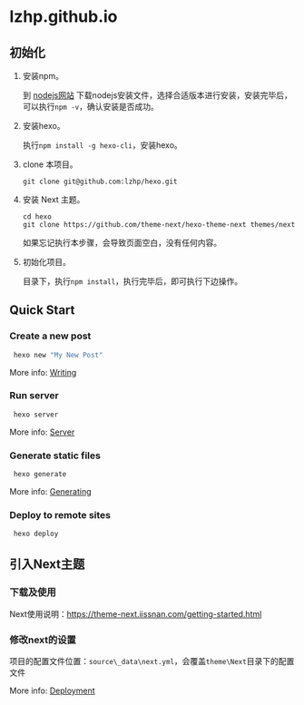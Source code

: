 # lzhp.github.io

## 初始化

1. 安装npm。

    到 [nodejs网站](https://nodejs.org/en/download/) 下载nodejs安装文件，选择合适版本进行安装，安装完毕后，可以执行`npm -v`，确认安装是否成功。

2. 安装hexo。

    执行`npm install -g hexo-cli`，安装hexo。

3. clone 本项目。

    `git clone git@github.com:lzhp/hexo.git`

4. 安装 Next 主题。

    ``` shell
    cd hexo
    git clone https://github.com/theme-next/hexo-theme-next themes/next
    ```

    如果忘记执行本步骤，会导致页面空白，没有任何内容。

5. 初始化项目。

    目录下，执行`npm install`，执行完毕后，即可执行下边操作。

## Quick Start

### Create a new post

``` bash
 hexo new "My New Post"
```

More info: [Writing](https://hexo.io/docs/writing.html)

### Run server

``` bash
 hexo server
```

More info: [Server](https://hexo.io/docs/server.html)

### Generate static files

``` bash
 hexo generate
```

More info: [Generating](https://hexo.io/docs/generating.html)

### Deploy to remote sites

``` bash
 hexo deploy
```

## 引入Next主题

### 下载及使用

Next使用说明：<https://theme-next.iissnan.com/getting-started.html>

### 修改next的设置

项目的配置文件位置：`source\_data\next.yml`，会覆盖`theme\Next`目录下的配置文件

More info: [Deployment](https://hexo.io/docs/deployment.html)
